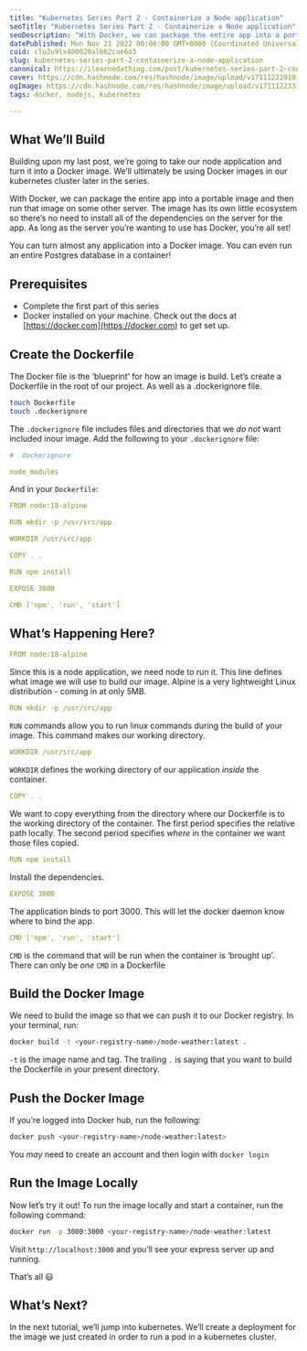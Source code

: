 ```yaml
---
title: "Kubernetes Series Part 2 - Containerize a Node application"
seoTitle: "Kubernetes Series Part 2 - Containerize a Node application"
seoDescription: "With Docker, we can package the entire app into a portable image and then run that image on some other server."
datePublished: Mon Nov 21 2022 00:00:00 GMT+0000 (Coordinated Universal Time)
cuid: clu2u9lx400020alb62cue6o3
slug: kubernetes-series-part-2-containerize-a-node-application
canonical: https://ilearnedathing.com/post/kubernetes-series-part-2-containerize-a-node-application
cover: https://cdn.hashnode.com/res/hashnode/image/upload/v1711122291010/8201b259-e71e-473b-b152-f9c38a5be4dc.jpeg
ogImage: https://cdn.hashnode.com/res/hashnode/image/upload/v1711122331425/42581bff-1312-4cf5-a232-17534137255e.jpeg
tags: docker, nodejs, kubernetes

---
```


## What We’ll Build

Building upon my last post, we’re going to take our node application and turn it into a Docker image. We’ll ultimately be using Docker images in our kubernetes cluster later in the series.

With Docker, we can package the entire app into a portable image and then run that image on some other server. The image has its own little ecosystem so there’s no need to install all of the dependencies on the server for the app. As long as the server you’re wanting to use has Docker, you’re all set!

You can turn almost any application into a Docker image. You can even run an entire Postgres database in a container!

## Prerequisites

- Complete the first part of this series
- Docker installed on your machine. Check out the docs at [https://docker.com](https://docker.com) to get set up.

## Create the Dockerfile

The Docker file is the ‘blueprint’ for how an image is build. Let’s create a Dockerfile in the root of our project. As well as a .dockerignore file.

```bash
touch Dockerfile
touch .dockerignore
```

The `.dockerignore` file includes files and directories that we _do not_ want included inour image. Add the following to your `.dockerignore` file:

```yaml
# .dockerignore

node_modules
```

And in your `Dockerfile`:

```yaml
FROM node:18-alpine

RUN mkdir -p /usr/src/app

WORKDIR /usr/src/app

COPY . .

RUN npm install

EXPOSE 3000

CMD ['npm', 'run', 'start']
```

## What’s Happening Here?

```yaml
FROM node:18-alpine
```

Since this is a node application, we need node to run it. This line defines what image we will use to build our image. Alpine is a very lightweight Linux distribution - coming in at only 5MB.

```yaml
RUN mkdir -p /usr/src/app
```

`RUN` commands allow you to run linux commands during the build of your image. This command makes our working directory.

```yaml
WORKDIR /usr/src/app
```

`WORKDIR` defines the working directory of our application _inside_ the container.

```yaml
COPY . .
```

We want to copy everything from the directory where our Dockerfile is to the working directory of the container. The first period specifies the relative path locally. The second period specifies _where_ in the container we want those files copied.

```yaml
RUN npm install
```

Install the dependencies.

```yaml
EXPOSE 3000
```

The application binds to port 3000. This will let the docker daemon know where to bind the app.

```yaml
CMD ['npm', 'run', 'start']
```

`CMD` is the command that will be run when the container is ‘brought up’. There can only be _one_ `CMD` in a Dockerfile

## Build the Docker Image

We need to build the image so that we can push it to our Docker registry. In your terminal, run:

```bash
docker build -t <your-registry-name>/node-weather:latest .
```

`-t` is the image name and tag. The trailing `.` is saying that you want to build the Dockerfile in your present directory.

## Push the Docker Image

If you’re logged into Docker hub, run the following:

```bash
docker push <your-registry-name>/node-weather:latest>
```

You _may_ need to create an account and then login with `docker login`

## Run the Image Locally

Now let’s try it out! To run the image locally and start a container, run the following command:

```bash
docker run -p 3000:3000 <your-registry-name>/node-weather:latest
```

Visit `http://localhost:3000` and you’ll see your express server up and running.

That’s all 😃

## What’s Next?

In the next tutorial, we’ll jump into kubernetes. We’ll create a deployment for the image we just created in order to run a pod in a kubernetes cluster.
